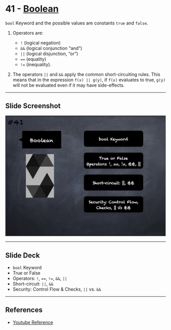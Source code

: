 # 41 - [Boolean](Boolean.md)
`bool` Keyword and the possible values are constants `true` and `false`. 

1. Operators are:
	- `!` (logical negation) 
	- `&&` (logical conjunction “and”) 
	- `||` (logical disjunction, “or”)
	- `==` (equality) 
	- `!=` (inequality). 
    
2. The operators `||` and `&&` apply the common short-circuiting rules. This means that in the expression `f(x) || g(y)`, if `f(x)` evaluates to true, `g(y)` will not be evaluated even if it may have side-effects.

___
## Slide Screenshot
![041.png](../../images/2.%20Solidity%20101/041.png)
___
## Slide Deck
- `bool` Keyword
- True or False
- Operators: `!`, `==`, `!=`, `&&`, `||`
- Short-circuit: `||`, `&&`
- Security: Control Flow & Checks, `||` vs. `&&`
___
## References
- [Youtube Reference](https://www.youtube.com/watch?v=6VIJpze1jbU)


